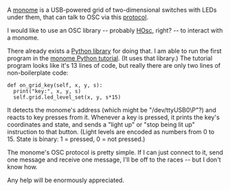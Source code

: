 A [monome](https://monome.org/) is a USB-powered grid of two-dimensional switches with LEDs under them, that can talk to OSC via this [protocol](https://monome.org/docs/osc/).

I would like to use an OSC library -- probably [HOsc](https://www.stackage.org/package/hosc), right? -- to interact with a monome.

There already exists a [Python library](https://github.com/artfwo/pymonome) for doing that. I am able to run the first program in the [monome Python tutorial](https://monome.org/docs/grid-studies/python/). (It uses that library.) The tutorial program looks like it's 13 lines of code, but really there are only two lines of non-boilerplate code:

    def on_grid_key(self, x, y, s):
      print("key:", x, y, s)
      self.grid.led_level_set(x, y, s*15)

It detects the monome's address (which might be "/dev/ttyUSB0\P"?) and reacts to key presses from it. Whenever a key is pressed, it prints the key's coordinates and state, and sends a "light up" or "stop being lit up" instruction to that button. (Light levels are encoded as numbers from 0 to 15. State is binary: 1 = pressed, 0 = not pressed.)

The monome's OSC protocol is pretty simple. If I can just connect to it, send one message and receive one message, I'll be off to the races -- but I don't know how.

Any help will be enormously appreciated.

